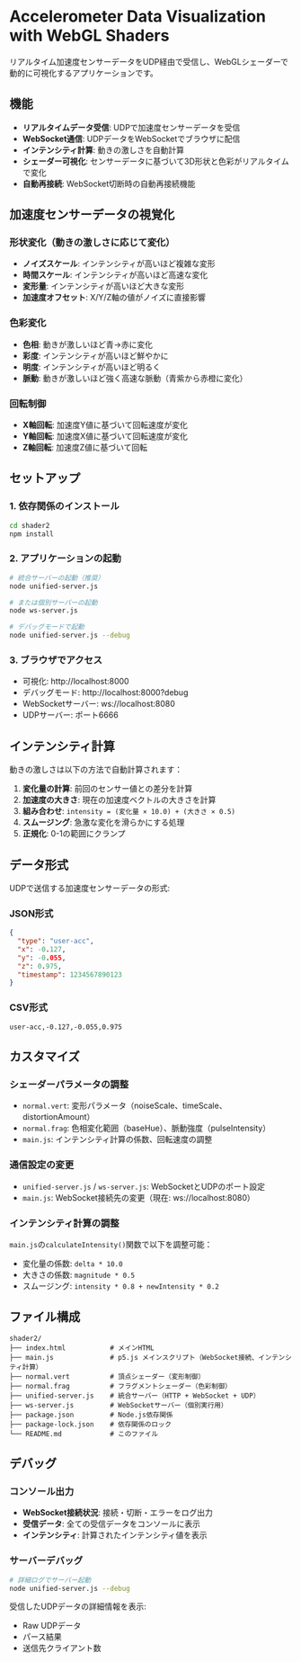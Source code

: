 # Accelerometer Data Visualization with WebGL Shaders

リアルタイム加速度センサーデータをUDP経由で受信し、WebGLシェーダーで動的に可視化するアプリケーションです。

## 機能

- **リアルタイムデータ受信**: UDPで加速度センサーデータを受信
- **WebSocket通信**: UDPデータをWebSocketでブラウザに配信
- **インテンシティ計算**: 動きの激しさを自動計算
- **シェーダー可視化**: センサーデータに基づいて3D形状と色彩がリアルタイムで変化
- **自動再接続**: WebSocket切断時の自動再接続機能

## 加速度センサーデータの視覚化

### 形状変化（動きの激しさに応じて変化）
- **ノイズスケール**: インテンシティが高いほど複雑な変形
- **時間スケール**: インテンシティが高いほど高速な変化
- **変形量**: インテンシティが高いほど大きな変形
- **加速度オフセット**: X/Y/Z軸の値がノイズに直接影響

### 色彩変化
- **色相**: 動きが激しいほど青→赤に変化
- **彩度**: インテンシティが高いほど鮮やかに
- **明度**: インテンシティが高いほど明るく
- **脈動**: 動きが激しいほど強く高速な脈動（青紫から赤橙に変化）

### 回転制御
- **X軸回転**: 加速度Y値に基づいて回転速度が変化
- **Y軸回転**: 加速度X値に基づいて回転速度が変化
- **Z軸回転**: 加速度Z値に基づいて回転

## セットアップ

### 1. 依存関係のインストール
```bash
cd shader2
npm install
```

### 2. アプリケーションの起動
```bash
# 統合サーバーの起動（推奨）
node unified-server.js

# または個別サーバーの起動
node ws-server.js

# デバッグモードで起動
node unified-server.js --debug
```

### 3. ブラウザでアクセス
- 可視化: http://localhost:8000
- デバッグモード: http://localhost:8000?debug
- WebSocketサーバー: ws://localhost:8080
- UDPサーバー: ポート6666

## インテンシティ計算

動きの激しさは以下の方法で自動計算されます：

1. **変化量の計算**: 前回のセンサー値との差分を計算
2. **加速度の大きさ**: 現在の加速度ベクトルの大きさを計算
3. **組み合わせ**: `intensity = (変化量 × 10.0) + (大きさ × 0.5)`
4. **スムージング**: 急激な変化を滑らかにする処理
5. **正規化**: 0-1の範囲にクランプ

## データ形式

UDPで送信する加速度センサーデータの形式:

### JSON形式
```json
{
  "type": "user-acc",
  "x": -0.127,
  "y": -0.055,
  "z": 0.975,
  "timestamp": 1234567890123
}
```

### CSV形式
```
user-acc,-0.127,-0.055,0.975
```

## カスタマイズ

### シェーダーパラメータの調整
- `normal.vert`: 変形パラメータ（noiseScale、timeScale、distortionAmount）
- `normal.frag`: 色相変化範囲（baseHue）、脈動強度（pulseIntensity）
- `main.js`: インテンシティ計算の係数、回転速度の調整

### 通信設定の変更
- `unified-server.js` / `ws-server.js`: WebSocketとUDPのポート設定
- `main.js`: WebSocket接続先の変更（現在: ws://localhost:8080）

### インテンシティ計算の調整
`main.js`の`calculateIntensity()`関数で以下を調整可能：
- 変化量の係数: `delta * 10.0`
- 大きさの係数: `magnitude * 0.5`
- スムージング: `intensity * 0.8 + newIntensity * 0.2`

## ファイル構成

```
shader2/
├── index.html           # メインHTML
├── main.js              # p5.js メインスクリプト（WebSocket接続、インテンシティ計算）
├── normal.vert          # 頂点シェーダー（変形制御）
├── normal.frag          # フラグメントシェーダー（色彩制御）
├── unified-server.js    # 統合サーバー（HTTP + WebSocket + UDP）
├── ws-server.js         # WebSocketサーバー（個別実行用）
├── package.json         # Node.js依存関係
├── package-lock.json    # 依存関係のロック
└── README.md            # このファイル
```

## デバッグ

### コンソール出力
- **WebSocket接続状況**: 接続・切断・エラーをログ出力
- **受信データ**: 全ての受信データをコンソールに表示
- **インテンシティ**: 計算されたインテンシティ値を表示

### サーバーデバッグ
```bash
# 詳細ログでサーバー起動
node unified-server.js --debug
```

受信したUDPデータの詳細情報を表示:
- Raw UDPデータ
- パース結果
- 送信先クライアント数